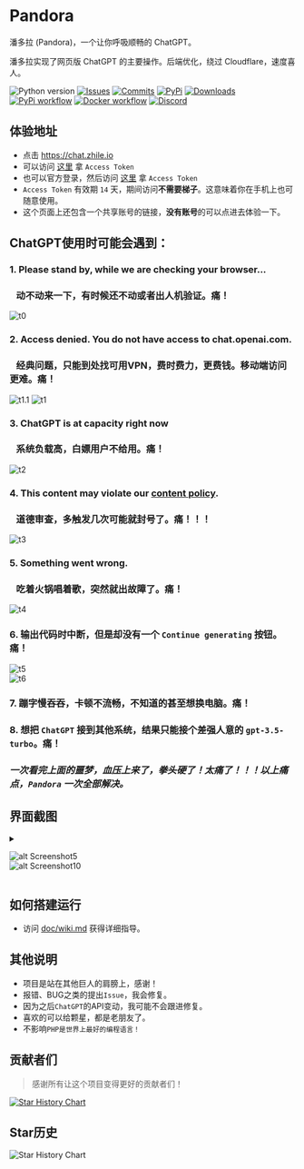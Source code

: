 # Pandora

潘多拉 (Pandora)，一个让你呼吸顺畅的 ChatGPT。

潘多拉实现了网页版 ChatGPT 的主要操作。后端优化，绕过 Cloudflare，速度喜人。

<!-- PROJECT SHIELDS -->

![Python version](https://img.shields.io/badge/python-%3E%3D3.7-green)
[![Issues](https://img.shields.io/github/issues-raw/pengzhile/pandora)](https://github.com/xiebiao99/pandora/issues)
[![Commits](https://img.shields.io/github/last-commit/pengzhile/pandora/master)](https://github.com/xiebiao99/pandora/commits/master)
[![PyPi](https://img.shields.io/pypi/v/pandora-chatgpt.svg)](https://pypi.python.org/pypi/pandora-chatgpt)
[![Downloads](https://static.pepy.tech/badge/pandora-chatgpt)](https://pypi.python.org/pypi/pandora-chatgpt)
[![PyPi workflow](https://github.com/xiebiao99/pandora/actions/workflows/python-publish.yml/badge.svg)](https://github.com/xiebiao99/pandora/actions/workflows/python-publish.yml)
[![Docker workflow](https://github.com/xiebiao99/pandora/actions/workflows/docker-publish.yml/badge.svg)](https://github.com/xiebiao99/pandora/actions/workflows/docker-publish.yml)
[![Discord](https://img.shields.io/discord/1098772912242163795?label=Discord)](https://discord.gg/QBkd9JAaWa)

## 体验地址
* 点击 <a href="https://chat.zhile.io" target="_blank" title="Pandora Cloud体验地址">https://chat.zhile.io</a>
* 可以访问 [这里](http://ai.fakeopen.com/auth) 拿 `Access Token`
* 也可以官方登录，然后访问 [这里](http://chat.openai.com/api/auth/session) 拿 `Access Token`
* `Access Token` 有效期 `14` 天，期间访问**不需要梯子**。这意味着你在手机上也可随意使用。
* 这个页面上还包含一个共享账号的链接，**没有账号**的可以点进去体验一下。
 
## ChatGPT使用时可能会遇到：

### 1. Please stand by, while we are checking your browser... 
### &nbsp;&nbsp;&nbsp;动不动来一下，有时候还不动或者出人机验证。痛！
![t0](https://github.com/xiebiao99/pandora/raw/master/doc/images/t0.png)

### 2. Access denied. You do not have access to chat.openai.com. 
### &nbsp;&nbsp;&nbsp;经典问题，只能到处找可用VPN，费时费力，更费钱。移动端访问更难。痛！
![t1.1](https://github.com/xiebiao99/pandora/raw/master/doc/images/t1.1.png)
![t1](https://github.com/xiebiao99/pandora/raw/master/doc/images/t1.png)

### 3. ChatGPT is at capacity right now 
### &nbsp;&nbsp;&nbsp;系统负载高，白嫖用户不给用。痛！
![t2](https://github.com/xiebiao99/pandora/raw/master/doc/images/t2.png)

### 4. This content may violate our <u>content policy</u>. 
### &nbsp;&nbsp;&nbsp;道德审查，多触发几次可能就封号了。痛！！！
![t3](https://github.com/xiebiao99/pandora/raw/master/doc/images/t3.png)

### 5. Something went wrong. 
### &nbsp;&nbsp;&nbsp;吃着火锅唱着歌，突然就出故障了。痛！
![t4](https://github.com/xiebiao99/pandora/raw/master/doc/images/t4.png)

### 6. 输出代码时中断，但是却没有一个 `Continue generating` 按钮。痛！
![t5](https://github.com/xiebiao99/pandora/raw/master/doc/images/t5.png) <br>
![t6](https://github.com/xiebiao99/pandora/raw/master/doc/images/t6.png)

### 7. 蹦字慢吞吞，卡顿不流畅，不知道的甚至想换电脑。痛！
### 8. 想把 `ChatGPT` 接到其他系统，结果只能接个差强人意的 `gpt-3.5-turbo`。痛！

### _一次看完上面的噩梦，血压上来了，拳头硬了！太痛了！！！以上痛点，`Pandora` 一次全部解决。_

## 界面截图

  <details>

  <summary>

  ![alt Screenshot5](https://github.com/xiebiao99/pandora/raw/master/doc/images/s05.png)<br>
  ![alt Screenshot10](https://github.com/xiebiao99/pandora/raw/master/doc/images/s12.jpeg)

  </summary>

  ![alt Screenshot1](https://github.com/xiebiao99/pandora/raw/master/doc/images/s01.png)<br>
  ![alt Screenshot2](https://github.com/xiebiao99/pandora/raw/master/doc/images/s02.png)<br>
  ![alt Screenshot3](https://github.com/xiebiao99/pandora/raw/master/doc/images/s03.png)<br>
  ![alt Screenshot4](https://github.com/xiebiao99/pandora/raw/master/doc/images/s04.png)<br>
  ![alt Screenshot6](https://github.com/xiebiao99/pandora/raw/master/doc/images/s06.png)<br>
  ![alt Screenshot11](https://github.com/xiebiao99/pandora/raw/master/doc/images/s11.jpeg)

  </details>

## 如何搭建运行

* 访问 [doc/wiki.md](https://github.com/xiebiao99/pandora/blob/master/doc/wiki.md) 获得详细指导。

## 其他说明

* 项目是站在其他巨人的肩膀上，感谢！
* 报错、BUG之类的提出`Issue`，我会修复。
* 因为之后`ChatGPT`的API变动，我可能不会跟进修复。
* 喜欢的可以给颗星，都是老朋友了。
* 不影响`PHP是世界上最好的编程语言！`

## 贡献者们

> 感谢所有让这个项目变得更好的贡献者们！

[![Star History Chart](https://contrib.rocks/image?repo=pengzhile/pandora)](https://github.com/xiebiao99/pandora/graphs/contributors)

## Star历史

![Star History Chart](https://api.star-history.com/svg?repos=pengzhile/pandora&type=Date)
